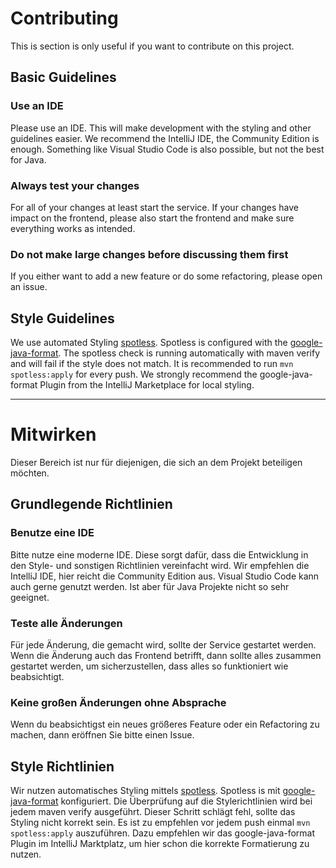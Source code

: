 # Contributing

This is section is only useful if you want to contribute on this project.

## Basic Guidelines

### Use an IDE

Please use an IDE. This will make development with the styling and other guidelines easier.
We recommend the IntelliJ IDE, the Community Edition is enough. Something like Visual Studio Code is
also possible, but not the best for Java.

### Always test your changes

For all of your changes at least start the service. If your changes have impact on the frontend,
please also start the frontend and make sure everything works as intended.

### Do not make large changes before discussing them first

If you either want to add a new feature or do some refactoring, please open an issue.

## Style Guidelines

We use automated Styling [spotless](https://github.com/diffplug/spotless). Spotless is configured with
the [google-java-format](https://github.com/google/google-java-format). The spotless check is running automatically with
maven verify and will fail if the style does not match. It is recommended to run ```mvn spotless:apply``` for every
push. We strongly recommend the google-java-format Plugin from the IntelliJ Marketplace for local styling.

---

# Mitwirken

Dieser Bereich ist nur für diejenigen, die sich an dem Projekt beteiligen möchten.

## Grundlegende Richtlinien

### Benutze eine IDE

Bitte nutze eine moderne IDE. Diese sorgt dafür, dass die Entwicklung in den Style- und sonstigen Richtlinien
vereinfacht wird. Wir empfehlen die IntelliJ IDE, hier reicht die Community Edition aus. Visual Studio Code kann auch
gerne genutzt
werden. Ist aber für Java Projekte nicht so sehr geeignet.

### Teste alle Änderungen

Für jede Änderung, die gemacht wird, sollte der Service gestartet werden. Wenn die Änderung auch das Frontend betrifft,
dann sollte alles zusammen gestartet werden, um sicherzustellen, dass alles so funktioniert wie beabsichtigt.

### Keine großen Änderungen ohne Absprache

Wenn du beabsichtigst ein neues größeres Feature oder ein Refactoring zu machen, dann eröffnen Sie bitte einen Issue.

## Style Richtlinien

Wir nutzen automatisches Styling mittels [spotless](https://github.com/diffplug/spotless). Spotless is
mit [google-java-format](https://github.com/google/google-java-format)
konfiguriert. Die Überprüfung auf die Stylerichtlinien wird bei jedem maven verify ausgeführt. Dieser Schritt schlägt
fehl, sollte das Styling nicht korrekt sein. Es ist zu empfehlen vor jedem push einmal ```mvn spotless:apply```
auszuführen. Dazu empfehlen wir das
google-java-format Plugin im IntelliJ Marktplatz, um hier schon die korrekte Formatierung zu nutzen.
